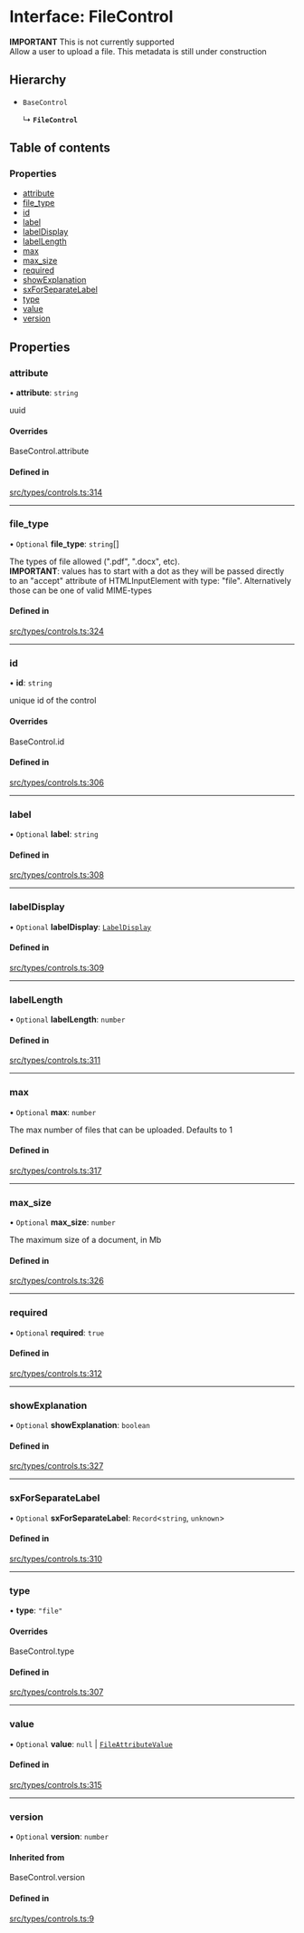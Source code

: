 # Interface: FileControl

**IMPORTANT** This is not currently supported\
Allow a user to upload a file. This metadata is still under construction

## Hierarchy

- `BaseControl`

  ↳ **`FileControl`**

## Table of contents

### Properties

- [attribute](../wiki/FileControl#attribute)
- [file\_type](../wiki/FileControl#file_type)
- [id](../wiki/FileControl#id)
- [label](../wiki/FileControl#label)
- [labelDisplay](../wiki/FileControl#labeldisplay)
- [labelLength](../wiki/FileControl#labellength)
- [max](../wiki/FileControl#max)
- [max\_size](../wiki/FileControl#max_size)
- [required](../wiki/FileControl#required)
- [showExplanation](../wiki/FileControl#showexplanation)
- [sxForSeparateLabel](../wiki/FileControl#sxforseparatelabel)
- [type](../wiki/FileControl#type)
- [value](../wiki/FileControl#value)
- [version](../wiki/FileControl#version)

## Properties

### attribute

• **attribute**: `string`

uuid

#### Overrides

BaseControl.attribute

#### Defined in

[src/types/controls.ts:314](https://github.com/decisively-io/interview-sdk/blob/788cba6cb7809c4413e7442a2858cfe86092535b/src/types/controls.ts#L314)

___

### file\_type

• `Optional` **file\_type**: `string`[]

The types of file allowed (".pdf", ".docx", etc).\
**IMPORTANT**: values has to start with a dot  as they will be passed directly \
to an "accept" attribute of HTMLInputElement with type: "file". Alternatively\
those can be one of valid MIME-types

#### Defined in

[src/types/controls.ts:324](https://github.com/decisively-io/interview-sdk/blob/788cba6cb7809c4413e7442a2858cfe86092535b/src/types/controls.ts#L324)

___

### id

• **id**: `string`

unique id of the control

#### Overrides

BaseControl.id

#### Defined in

[src/types/controls.ts:306](https://github.com/decisively-io/interview-sdk/blob/788cba6cb7809c4413e7442a2858cfe86092535b/src/types/controls.ts#L306)

___

### label

• `Optional` **label**: `string`

#### Defined in

[src/types/controls.ts:308](https://github.com/decisively-io/interview-sdk/blob/788cba6cb7809c4413e7442a2858cfe86092535b/src/types/controls.ts#L308)

___

### labelDisplay

• `Optional` **labelDisplay**: [`LabelDisplay`](../wiki/Exports#labeldisplay)

#### Defined in

[src/types/controls.ts:309](https://github.com/decisively-io/interview-sdk/blob/788cba6cb7809c4413e7442a2858cfe86092535b/src/types/controls.ts#L309)

___

### labelLength

• `Optional` **labelLength**: `number`

#### Defined in

[src/types/controls.ts:311](https://github.com/decisively-io/interview-sdk/blob/788cba6cb7809c4413e7442a2858cfe86092535b/src/types/controls.ts#L311)

___

### max

• `Optional` **max**: `number`

The max number of files that can be uploaded. Defaults to 1

#### Defined in

[src/types/controls.ts:317](https://github.com/decisively-io/interview-sdk/blob/788cba6cb7809c4413e7442a2858cfe86092535b/src/types/controls.ts#L317)

___

### max\_size

• `Optional` **max\_size**: `number`

The maximum size of a document, in Mb

#### Defined in

[src/types/controls.ts:326](https://github.com/decisively-io/interview-sdk/blob/788cba6cb7809c4413e7442a2858cfe86092535b/src/types/controls.ts#L326)

___

### required

• `Optional` **required**: ``true``

#### Defined in

[src/types/controls.ts:312](https://github.com/decisively-io/interview-sdk/blob/788cba6cb7809c4413e7442a2858cfe86092535b/src/types/controls.ts#L312)

___

### showExplanation

• `Optional` **showExplanation**: `boolean`

#### Defined in

[src/types/controls.ts:327](https://github.com/decisively-io/interview-sdk/blob/788cba6cb7809c4413e7442a2858cfe86092535b/src/types/controls.ts#L327)

___

### sxForSeparateLabel

• `Optional` **sxForSeparateLabel**: `Record`\<`string`, `unknown`\>

#### Defined in

[src/types/controls.ts:310](https://github.com/decisively-io/interview-sdk/blob/788cba6cb7809c4413e7442a2858cfe86092535b/src/types/controls.ts#L310)

___

### type

• **type**: ``"file"``

#### Overrides

BaseControl.type

#### Defined in

[src/types/controls.ts:307](https://github.com/decisively-io/interview-sdk/blob/788cba6cb7809c4413e7442a2858cfe86092535b/src/types/controls.ts#L307)

___

### value

• `Optional` **value**: ``null`` \| [`FileAttributeValue`](../wiki/Exports#fileattributevalue)

#### Defined in

[src/types/controls.ts:315](https://github.com/decisively-io/interview-sdk/blob/788cba6cb7809c4413e7442a2858cfe86092535b/src/types/controls.ts#L315)

___

### version

• `Optional` **version**: `number`

#### Inherited from

BaseControl.version

#### Defined in

[src/types/controls.ts:9](https://github.com/decisively-io/interview-sdk/blob/788cba6cb7809c4413e7442a2858cfe86092535b/src/types/controls.ts#L9)

